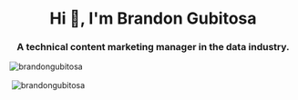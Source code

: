 <h1 align="center">Hi 👋, I'm Brandon Gubitosa</h1>
<h3 align="center">A technical content marketing manager in the data industry. </h3>
<p align="left"> <img src="https://komarev.com/ghpvc/?username=brandongubitosa" alt="brandongubitosa" /> </p>

<p align="left">

<p>&nbsp;<img align="center" src="https://github-readme-stats.vercel.app/api?username=brandongubitosa&show_icons=true" alt="brandongubitosa" /></p>

